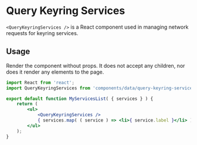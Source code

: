 # Query Keyring Services

`<QueryKeyringServices />` is a React component used in managing network requests for keyring services.

## Usage

Render the component without props. It does not accept any children, nor does it render any elements to the page.

```jsx
import React from 'react';
import QueryKeyringServices from 'components/data/query-keyring-services';

export default function MyServicesList( { services } ) {
	return (
		<ul>
			<QueryKeyringServices />
			{ services.map( ( service ) => <li>{ service.label }</li> ) }
		</ul>
	);
}
```
